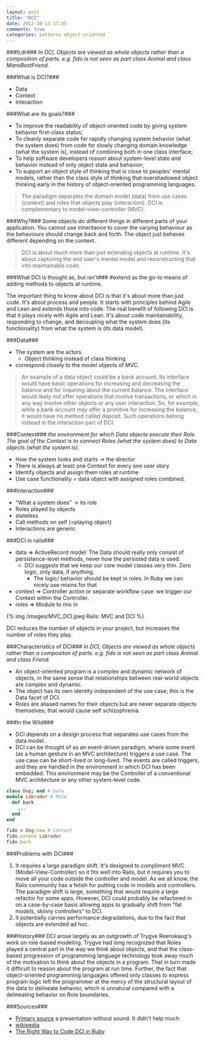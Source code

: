 ```yaml
---
layout: post
title: "DCI"
date: 2012-10-13 17:35
comments: true
categories: patterns object-oriented
---
```


###tl;dr###
*In DCI, Objects are viewed as whole objects rather than a composition of parts. e.g. fido is not seen as part class Animal and class MansBestFriend.*

###What is DCI?###
- Data
- Context
- Interaction

###What are its goals?###
- To improve the readability of object-oriented code by giving system behavior first-class status;
- To cleanly separate code for rapidly changing system behavior (what the system does) from code for slowly changing domain knowledge (what the system is), instead of combining both in one class interface;
- To help software developers reason about system-level state and behavior instead of only object state and behavior;
- To support an object style of thinking that is close to peoples' mental models, rather than the class style of thinking that overshadowed object thinking early in the history of object-oriented programming languages.

>The paradigm separates the domain model (data) from use cases (context) and roles that objects play (interaction). DCI is complementary to model–view–controller (MVC).

###Why?###
Some objects do different things in different parts of your application. You cannot use inheritance to cover the varying behaviour as the behaviours should change back and forth. The object just behaves different depending on the context.
> DCI is about much more than just extending objects at runtime. It's about capturing the end user's mental model and reconstructing that into maintainable code.

###What DCI is thought as, but isn't###
\#extend as the go-to means of adding methods to objects at runtime.

The important thing to know about DCI is that it's about more than just code. It's about process and people. It starts with principles behind Agile and Lean and extends those into code. The real benefit of following DCI is that it plays nicely with Agile and Lean. It's about code maintainability, responding to change, and decoupling what the system does (its functionality) from what the system is (its data model).

###Data###
- The system are the actors
	- Object thinking instead of class thinking
- correspond closely to the model objects of MVC.

>An example of a data object could be a bank account. Its interface would have basic operations for increasing and decreasing the balance and for inquiring about the current balance. The interface would likely not offer operations that involve transactions, or which in any way involve other objects or any user interaction. So, for example, while a bank account may offer a primitive for increasing the balance, it would have no method called deposit. Such operations belong instead in the interaction part of DCI.

###Context###
*the environment for which Data objects execute their Role. The goal of the Context is to connect Roles (what the system does) to Data objects (what the system is).*

- How the system looks and starts -> the director
- There is always at least one Context for every one user story
- Identify objects and assign them roles at runtime
- Use case functionality = data object with assigned roles combined.

###Interaction###
- "What a system does" -> its role
- Roles played by objects
- stateless
- Call methods on self (=playing object)
- Interactions are generic

###DCI in rails###
- data => ActiveRecord model: The Data should really only consist of persistence-level methods, never how the persisted data is used. 
	- DCI suggests that we keep our core model classes very thin. Zero logic, only data, if anything.
		- The logic/ behavior should be kept in roles. In Ruby we can nicely use mixins for that
- context => Controller action or separate workflow case: we trigger our Context within the Controller.
- roles => Module to mix in

{% img /images/MVC_DCI.jpeg Rails: MVC and DCI %}

DCI reduces the number of objects in your project, but increases the number 
of roles they play.

###Characteristics of DCI###
*In DCI, Objects are viewed as whole objects rather than a compositon of parts. e.g. fido is not seen as part class Animal and class Friend.*

- An object-oriented program is a complex and dynamic network of objects, in the same sense that relationships between real-world objects are complex and dynamic.
- The object has its own identity independent of the use case; this is the Data facet of DCI.
- Roles are aliased names for their objects but are never separate objects themselves; that would cause self schizophrenia. 

###In the Wild###
- DCI depends on a design process that separates use cases from the data model.
- DCI can be thought of as an event-driven paradigm, where some event (as a human gesture in an MVC architecture) triggers a use case. The use case can be short-lived or long-lived. The events are called triggers, and they are handled in the environment in which DCI has been embedded. This environment may be the Controller of a conventional MVC architecture or any other system-level code.

```ruby An over-simplified example
class Dog; end # Data
module Labrador # Role
  def bark
    ...
  end
end

fido = Dog.new # Context
fido.extend Labrador
fido.bark
```
###Problems with DCI###
1. It requires a large paradigm shift. It's designed to compliment MVC (Model-View-Controller) so it fits well into Rails, but it requires you to move all your code outside the controller and model. As we all know, the Rails community has a fetish for putting code in models and controllers. The paradigm shift is large, something that would require a large refactor for some apps. However, DCI could probably be refactored in on a case-by-case basis allowing apps to gradually shift from "fat models, skinny controllers" to DCI.
2. It potentially carries performance degradations, due to the fact that objects are extended ad hoc.

###History###
DCI arose largely as an outgrowth of Trygve Reenskaug's work on role-based modeling. Trygve had long recognized that Roles played a central part in the way we think about objects, and that the class-based progression of programming language technology took away much of the motivation to think about the objects in a program. That in turn made it difficult to reason about the program at run time. Further, the fact that object-oriented programming languages offered only classes to express program logic left the programmer at the mercy of the structural layout of the data to delineate behavior, which is unnatural compared with a delineating behavior on Role boundaries.

###Sources###
- [Primary source](https://speakerdeck.com/u/mordaroso/p/dci-and-ruby) a presentation without sound. It didn't help much.
- [wikipedia](http://en.wikipedia.org/wiki/Data,_Context,_and_Interaction)
- [The Right Way to Code DCI in Ruby](http://mikepackdev.com/blog_posts/24-the-right-way-to-code-dci-in-ruby)